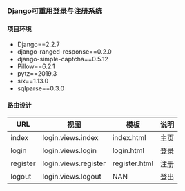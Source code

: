 ### Django可重用登录与注册系统
#### 项目环境
* Django==2.2.7
* django-ranged-response==0.2.0
* django-simple-captcha==0.5.12
* Pillow==6.2.1
* pytz==2019.3
* six==1.13.0
* sqlparse==0.3.0

#### 路由设计
URL|视图|模板|说明
-|-|-|-
index|login.views.index|index.html|主页
login|login.views.login|login.html|登录
register|login.views.register|register.html|注册
logout|login.views.logout|NAN|登出
